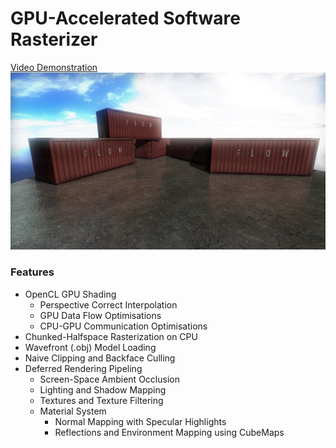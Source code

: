 # GPU-Accelerated Software Rasterizer
[Video Demonstration](https://www.youtube.com/watch?v=yXUcj-AIQ24)
![alt text](preview.png "Preview")
### Features
* OpenCL GPU Shading
  * Perspective Correct Interpolation
  * GPU Data Flow Optimisations
  * CPU-GPU Communication Optimisations
* Chunked-Halfspace Rasterization on CPU
* Wavefront (.obj) Model Loading
* Naive Clipping and Backface Culling
* Deferred Rendering Pipeling
  * Screen-Space Ambient Occlusion
  * Lighting and Shadow Mapping
  * Textures and Texture Filtering
  * Material System
    * Normal Mapping with Specular Highlights
    * Reflections and Environment Mapping using CubeMaps
